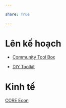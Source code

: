 ---  
share: True  
---  
# Lên kế hoạch  
- [Community Tool Box](https://ctb.ku.edu/en "Community Tool Box")  
- [DIY Toolkit](https://www.youtube.com/channel/UCaFaJ4p8lGYerzQIFzu-LjA "DIY Toolkit - YouTube")  
# Kinh tế  
[CORE Econ](https://www.core-econ.org)  
